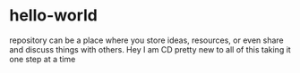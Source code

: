 # hello-world
repository can be a place where you store ideas, resources, or even share and discuss things with others.
Hey I am CD pretty new to all of this taking it one step at a time
